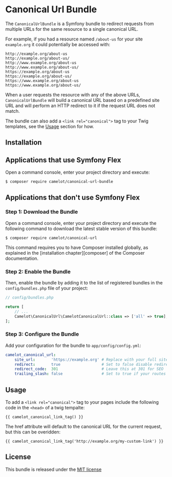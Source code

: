 # Canonical Url Bundle

The `CanonicalUrlBundle` is a Symfony bundle to redirect requests from multiple
URLs for the same resource to a single canonical URL.

For example, if you had a resource named `/about-us` for your site `example.org`
it could potentially be accessed with:

```
http://example.org/about-us
http://example.org/about-us/
http://www.example.org/about-us
http://www.example.org/about-us/
https://example.org/about-us
https://example.org/about-us/
https://www.example.org/about-us
https://www.example.org/about-us/
```

When a user requests the resource with any of the above URLs,
`CanonicalUrlBundle` will build a canonical URL based on a predefined site URL
and will perform an HTTP redirect to it if the request URL does not match.

The bundle can also add a `<link rel="canonical">` tag to your Twig templates,
see the [Usage](#usage) section for how.

## Installation

Applications that use Symfony Flex
----------------------------------

Open a command console, enter your project directory and execute:

```console
$ composer require camelot/canonical-url-bundle
```

Applications that don't use Symfony Flex
----------------------------------------

### Step 1: Download the Bundle

Open a command console, enter your project directory and execute the
following command to download the latest stable version of this bundle:

```console
$ composer require camelot/canonical-url
```

This command requires you to have Composer installed globally, as explained
in the [installation chapter][composer] of the Composer documentation.

### Step 2: Enable the Bundle

Then, enable the bundle by adding it to the list of registered bundles
in the `config/bundles.php` file of your project:

```php
// config/bundles.php

return [
    // ...
    Camelot\CanonicalUrl\CamelotCanonicalUrl::class => ['all' => true],
];
```

### Step 3: Configure the Bundle

Add your configuration for the bundle to `app/config/config.yml`:

```yaml
camelot_canonical_url:
    site_url:       'https://example.org' # Replace with your full site URL (without trailing slash)
    redirect:       true                  # Set to false disable redirects if you just want to use the canonical link tag
    redirect_code:  301                   # Leave this at 301 for SEO
    trailing_slash: false                 # Set to true if your routes and canonical URLs contain a trailing slash
```

## Usage

To add a `<link rel="canonical">` tag to your pages include the following code in the `<head>` of a twig tempalte:

```twig
{{ camelot_canonical_link_tag() }}
```

The href attribute will default to the canonical URL for the current request, but this can be overidden:

```twig
{{ camelot_canonical_link_tag('http://example.org/my-custom-link') }}
```

## License

This bundle is released under the [MIT license](LICENSE)
